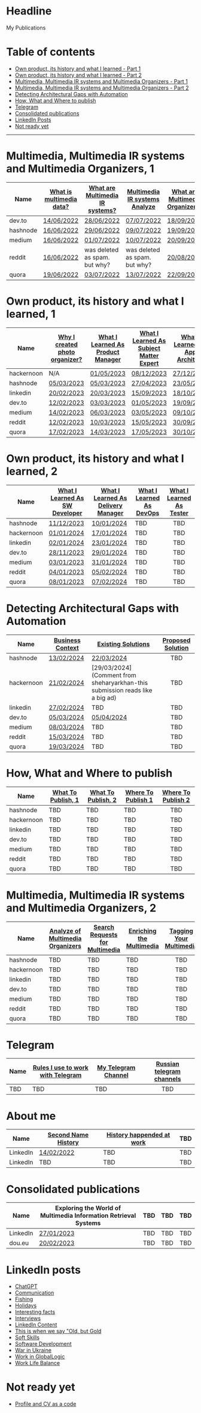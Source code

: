 # Headline
My Publications

# Table of contents
- [Own product, its history and what I learned - Part 1](./MyPublications.md#multimedia-multimedia-ir-systems-and-multimedia-organizers-1)
- [Own product, its history and what I learned - Part 2](./MyPublications.md#multimedia-multimedia-ir-systems-and-multimedia-organizers-2)
- [Multimedia, Multimedia IR systems and Multimedia Organizers - Part 1](./MyPublications.md#own-product-its-history-and-what-i-learned-1)
- [Multimedia, Multimedia IR systems and Multimedia Organizers - Part 2](./MyPublications.md#own-product-its-history-and-what-i-learned-2)
- [Detecting Architectural Gaps with Automation](./MyPublications.md#detecting-architectural-gaps-with-automation)
- [How, What and Where to publish](./MyPublications.md#how-what-and-where-to-publish)
- [Telegram](./MyPublications.md#telegram)
- [Consolidated publications](./MyPublications.md#consolidated-publications)
- [LinkedIn Posts](./MyPublications.md#linkedin-posts)
- [Not ready yet](./MyPublications.md#not-ready-yet)

---

# Multimedia, Multimedia IR systems and Multimedia Organizers, 1
|Name       |[What is multimedia data?](./MultimediaData_en.md)|[What are Multimedia IR systems?](./MultimediaIRSystems_en.md)|[Multimedia IR systems Analyze](./MultimediaIRSystemsAnalyze_en.md)|[What are Multimedia Organizers?](./MultimediaOrganizers_en.md)|
|-----------|-----------------------------------------------|-----------------------------------------------------------|----------------------------------------------------------------|:------------------------------------------------------------:|
|dev.to     |[14/06/2022](https://dev.to/dimanikulin/what-is-multimedia-data-111f)|[28/06/2022](https://dev.to/dimanikulin/what-are-multimedia-ir-systems-5c7nv)|[07/07/2022](https://dev.to/dimanikulin/multimedia-ir-systems-analyze-4e17)|[18/09/2022](https://dev.to/dimanikulin/what-are-the-photo-organizers-1na9)|
|hashnode   |[16/06/2022](https://dimanikulin.hashnode.dev/what-is-multimedia-data)|[29/06/2022](https://dimanikulin.hashnode.dev/what-are-multimedia-ir-systems)|[09/07/2022](https://dimanikulin.hashnode.dev/multimedia-ir-systems-analyze)|[19/09/2022](https://dimanikulin.hashnode.dev/what-are-the-photo-organizers)|
|medium     |[16/06/2022](https://medium.com/@dimanikulin_43511/what-is-multimedia-data-16c2bfdb3829)|[01/07/2022](https://medium.com/@dimanikulin_43511/what-are-multimedia-ir-systems-531366920642)|[10/07/2022](https://medium.com/@dimanikulin_43511/multimedia-ir-systems-analyze-67d40a5537c5)|[20/09/2022](https://medium.com/@dimanikulin_43511/multimedia-organizers-functions-e8def4e7d550)|
|reddit     |[16/06/2022](https://www.reddit.com/r/fva/comments/ve7188/what_is_multimedia_data/)|was deleted as spam. but why?|was deleted as spam. but why?|[20/08/2022](https://www.reddit.com/r/fva/comments/xkum82/what_are_the_multimedia_organizers/)|
|quora      |[19/06/2022](https://www.quora.com/profile/Dima-Nikulin-2/What-is-Multimedia-Data-We-live-in-the-digital-data-era-and-growing-of-the-Internet-gives-us-a-possibility-to-find-th)|[03/07/2022](https://www.quora.com/profile/Dima-Nikulin-2/What-are-Multimedia-IR-Systems-Lets-briefly-overview-the-Multimedia-IR-systems-According-to-the-Wikipedia-https)|[13/07/2022](https://www.quora.com/profile/Dima-Nikulin-2/Multimedia-IR-Systems-analyze-Let-us-compare-several-multimedia-IR-systems-by-covering-requirements-and-needs-we-identi)|[22/09/2022](https://www.quora.com/profile/Dima-Nikulin-2/What-are-the-Multimedia-Organizers-Multimedia-Organizers-functions-They-currently-perform-the-search-in-photo-set)|

# Own product, its history and what I learned, 1
|Name       |[Why I created photo organizer?](./WhyCreatedPhotoOrganizer_en.md)|[What I Learned As Product Manager](./WhatILearnedAsProductManager_en.md)|[What I Learned As Subject Matter Expert](./WhatILearnedAsSubjectMatterExpert_en.md)|[What I Learned As App Architect](./WhatILearnedAsAppArchitect_en.md)|
|-----------|---------------------------------------------------------------|----------------------------------------------------------------------|---------------------------------------------------------------------------------|:----------------------------------------------------------------:|
|hackernoon |N/A|[01/05/2023](https://hackernoon.com/why-i-decided-to-create-a-photo-organizer-and-what-i-learned-as-a-result)|[08/12/2023](https://hackernoon.com/what-i-learned-as-a-subject-matter-expert-while-creating-my-product)|[27/12/2023](https://hackernoon.com/everything-i-learned-as-an-application-architect-while-creating-my-product)|
|hashnode   |[05/03/2023](https://dimanikulin.hashnode.dev/why-i-decided-to-create-my-photo-organizer)|[05/03/2023](https://dimanikulin.hashnode.dev/what-i-learned-as-a-product-manager-while-creating-my-product)|[27/04/2023](https://dimanikulin.hashnode.dev/what-i-learned-as-a-subject-matter-expert-while-creating-my-product)|[23/05/2023](https://dimanikulin.hashnode.dev/what-i-learned-as-an-application-architect-while-creating-my-product)|
|linkedin   |[20/02/2023](https://www.linkedin.com/posts/dimanikulin_productengineering-photos-activity-7034072973523193856-MvF4?utm_source=share&utm_medium=member_desktop)|[20/03/2023](https://www.linkedin.com/posts/dimanikulin_activity-7043490960445480960-KIPT?utm_source=share&utm_medium=member_desktop)|[15/09/2023](https://www.linkedin.com/posts/dimanikulin_multimedia-metadata-organizers-activity-7108344168963334144-VIMY?utm_source=share&utm_medium=member_desktop)|[18/10/2023](https://www.linkedin.com/posts/dimanikulin_activity-7120300166040989696-RtLh/?utm_source=share&utm_medium=member_desktop)|
|dev.to     |[12/02/2023](https://dev.to/dimanikulin/why-i-decided-to-create-my-photo-organizer-1g7n)|[03/03/2023](https://dev.to/dimanikulin/what-i-learned-as-a-product-manager-while-creating-my-product-3fom)|[01/05/2023](https://dev.to/dimanikulin/what-i-learned-as-a-subject-matter-expert-while-creating-my-product-a42)|[19/09/2023](https://dev.to/dimanikulin/what-i-learned-as-an-application-architect-while-creating-my-product-2j7p)|
|medium     |[14/02/2023](https://medium.com/@dimanikulin_43511/why-i-decided-to-create-my-photo-organizer-84ab40565927)|[06/03/2023](https://medium.com/@dimanikulin_43511/what-i-learned-as-a-product-manager-while-creating-my-product-d2cc97b23421)|[03/05/2023](https://medium.com/@dimanikulin_43511/what-i-learned-as-a-subject-matter-expert-while-creating-my-product-bae1e32db1b4)|[09/10/2023](https://medium.com/@dimanikulin_43511/what-i-learned-as-an-application-architect-while-creating-my-product-19852d4fdc16)|
|reddit     |[12/02/2023](https://www.reddit.com/r/fva/comments/112s9q1/why_i_decided_to_create_my_photo_organizer/)|[10/03/2023](https://www.reddit.com/r/fva/comments/11nnrds/what_i_learned_as_a_product_manager_while/)|[15/05/2023](https://www.reddit.com/r/fva/comments/13i0mr6/what_i_learned_as_a_subject_matter_expert_while/)|[30/09/2023](https://www.reddit.com/r/fva/comments/16w0zr6/what_i_learned_as_an_application_architect_while/)|
|quora      |[17/02/2023](https://www.quora.com/profile/Dima-Nikulin-2/Why-I-decided-to-create-my-photo-organizer-As-a-child-I-used-to-flip-through-family-photo-album-to-see-my-relatives-w)|[14/03/2023](https://www.quora.com/profile/Dima-Nikulin-2/What-I-learned-as-a-Product-Manager-while-creating-my-product-Design-Thinking-The-first-product-I-was-thinking-about-w-2)|[17/05/2023](https://www.quora.com/profile/Dima-Nikulin-2/What-I-learned-as-a-Subject-Matter-Expert-while-creating-my-product)|[30/10/2023](https://www.quora.com/profile/Dima-Nikulin-2/What-I-learned-as-an-Application-Architect-while-creating-my-product)| 

# Own product, its history and what I learned, 2
|Name       |[What I Learned As SW Developer](./WhatILearnedAsSoftwareDeveloper_en.md)|[What I Learned As Delivery Manager](./WhatILearnedAsDeliveryManager_en.md)|[What I Learned As DevOps](./WhatILearnedAsDevOps_en.md)|[What I Learned As Tester](./WhatILearnedAsTester_en.md)|
|-----------|---------------------------------------------------------------|----------------------------------------------------------------------|---------------------------------------------------------------------------------|:----------------------------------------------------------------:|
|hashnode   |[11/12/2023](https://dimanikulin.hashnode.dev/what-i-learned-as-a-software-developer-while-creating-my-product)|[10/01/2024](https://dimanikulin.hashnode.dev/what-i-learned-as-a-delivery-manager-while-creating-my-product)|TBD|TBD|
|hackernoon |[01/01/2024](https://hackernoon.com/everything-i-learned-as-a-software-developer-while-creating-my-product)|[17/01/2024](https://hackernoon.com/everything-i-learned-as-a-delivery-manager-while-creating-my-product)|TBD|TBD|
|linkedin   |[02/01/2024](https://www.linkedin.com/posts/dimanikulin_softwaredevelopment-codequality-documentation-activity-7147854830793924608-rx6Q?utm_source=share&utm_medium=member_desktop)|[23/01/2024](https://www.linkedin.com/posts/dimanikulin_readme-projectmanagement-projectcontrol-activity-7155467818996506624-1bmH?utm_source=share&utm_medium=member_desktop)|TBD|TBD|
|dev.to     |[28/11/2023](https://dev.to/dimanikulin/what-i-learned-as-a-software-developer-while-creating-my-product-5a99)|[29/01/2024](https://dev.to/dimanikulin/what-i-learned-as-a-delivery-manager-while-creating-my-product-55o1)|TBD|TBD|
|medium     |[03/01/2023](https://medium.com/@dimanikulin_43511/what-i-learned-as-a-software-developer-while-creating-my-product-fc7e3ac2534b)|[31/01/2024](https://medium.com/@dimanikulin_43511/what-i-learned-as-a-delivery-manager-while-creating-my-product-b466f0eb59a9)|TBD|TBD|
|reddit     |[04/01/2023](https://www.reddit.com/r/fva/comments/18y7jhe/what_i_learned_as_a_software_developer_while/)|[05/02/2024](https://www.reddit.com/user/dimanikulin/comments/1ajaq6r/what_i_learned_as_a_delivery_manager_while/)|TBD|TBD|
|quora      |[08/01/2023](https://www.quora.com/profile/Dima-Nikulin-2/What-I-learned-as-a-Software-Developer-while-creating-my-product-Overview-This-article-delves-into-the-importance-of-c)|[07/02/2024](https://www.quora.com/profile/Dima-Nikulin-2/What-I-learned-as-a-Delivery-Manager-while-creating-my-product)|TBD|TBD| 

# Detecting Architectural Gaps with Automation
|Name       |[Business Context](./DAGBusinessContext_en.md)|[Existing Solutions](./DAGExistingSolutions_en.md)|[Proposed Solution](./DAGProposedSolution_en.md)|
|-----------|---------------------------------------------------------------|----------------------------------------------------------------------|:---------------------------------------------------------------------------------:|
|hashnode   |[13/02/2024](https://dimanikulin.hashnode.dev/detecting-architectural-gaps-with-automation-business-context)|[22/03/2024](https://dimanikulin.hashnode.dev/detecting-architectural-gaps-with-automation-existing-solutions)|TBD|TBD|
|hackernoon |[21/02/2024](https://hackernoon.com/detecting-architectural-gaps-with-automation-business-context)|[29/03/2024](Comment from sheharyarkhan-this submission reads like a big ad)|TBD|
|linkedin   |[27/02/2024](https://www.linkedin.com/posts/dimanikulin_softwarearchitecture-architecturevisualization-activity-7168137721008308224-9LoR?utm_source=share&utm_medium=member_desktop)|TBD|TBD|
|dev.to     |[05/03/2024](https://dev.to/dimanikulin/detecting-architectural-gaps-with-automation-business-context-50ed)|[05/04/2024](https://dev.to/dimanikulin/detecting-architectural-gaps-with-automation-existing-solutions-35jk)|TBD|
|medium     |[08/03/2024](https://medium.com/@dimanikulin_43511/detecting-architectural-gaps-with-automation-business-context-256ef701336d)|TBD|TBD|
|reddit     |[15/03/2024](https://www.reddit.com/r/fva/comments/1bf6uo2/detecting_architectural_gaps_with_automation/)|TBD|TBD|
|quora      |[19/03/2024](https://www.quora.com/profile/Dima-Nikulin-2/Detecting-Architectural-Gaps-with-Automation-Business-Context-Overview)|TBD|TBD| 

# How, What and Where to publish
|Name       |[What To Publish, 1](./PublishWhat1_en.md)|[What To Publish, 2](./PublishWhat2_en.md)|[Where To Publish 1](./PublishWhere1_en.md)|[Where To Publish 2](./PublishWhere2_en.md)|
|-----------|---|---|---|:-----------:|
|hashnode   |TBD|TBD|TBD|TBD|
|hackernoon |TBD|TBD|TBD|TBD|
|linkedin   |TBD|TBD|TBD|TBD|
|dev.to     |TBD|TBD|TBD|TBD|
|medium     |TBD|TBD|TBD|TBD|
|reddit     |TBD|TBD|TBD|TBD|
|quora      |TBD|TBD|TBD|TBD| 

# Multimedia, Multimedia IR systems and Multimedia Organizers, 2
|Name       |[Analyze of Multimedia Organizers](./MultimediaOrganizersAnalyze_en.md)|[Search Requests for Multimedia](./MultimediaSearchRequests_en.md)|[Enriching the Multimedia](./MultimediaEnriching_en.md)|[Tagging Your Multimedia](./MultimediaTagging_en.md)|
|-----------|---------------------------------------------------------------|----------------------------------------------------------------------|---------------------------------------------------------------------------------|:----------------------------------------------------------------:|
|hashnode   |TBD|TBD|TBD|TBD|
|hackernoon |TBD|TBD|TBD|TBD|
|linkedin   |TBD|TBD|TBD|TBD|
|dev.to     |TBD|TBD|TBD|TBD|
|medium     |TBD|TBD|TBD|TBD|
|reddit     |TBD|TBD|TBD|TBD|
|quora      |TBD|TBD|TBD|TBD| 

# Telegram
|Name       |[Rules I use to work with Telegram](./MyRulesWorkingWithTg_uk.md)|[My Telegram Channel](./MyTelegramChannel_uk.md)|[Russian telegram channels](./MyRuTelegramChannels_ru.md)|
|-----------|---------------------------------------------------------------|----------------------------------------------------------------------|:---------------------------------------------------------------------------------:|
|TBD        |TBD|TBD|TBD| 

# About me
|Name       |[Second Name History](./HistorySecondName_ru.md)|[History happended at work](./HistoryAtWork_uk.md)|TBD|
|-----------|---------------------------------------------------------------|----------------------------------------------------------------------|:---------------------------------------------------------------------------------:|
|LinkedIn   |[14/02/2022](https://www.linkedin.com/posts/dimanikulin_%D0%B1%D1%8B%D0%BB-%D1%82%D1%83%D1%82-%D0%BF%D0%BE%D1%81%D1%82-%D0%BE-%D1%84%D0%B0%D0%BC%D0%B8%D0%BB%D0%B8%D1%8F%D1%85-%D0%BD%D0%B5%D0%B4%D0%B0%D0%B2%D0%BD%D0%BE-https-activity-6899776405601611776-PJn7?utm_source=share&utm_medium=member_desktop)|TBD|TBD| 
|LinkedIn   |TBD|TBD|TBD|

# Consolidated publications
|Name       |Exploring the World of Multimedia Information Retrieval Systems|TBD|TBD|TBD|
|-----------|---------------------------------------------------------------|----------------------------------------------------------------------|---------------------------------------------------------------------------------|:----------------------------------------------------------------:|
|LinkedIn   |[27/01/2023](https://www.linkedin.com/posts/dimanikulin_activity-7024663781666349057-Hw3_/?utm_source=share&utm_medium=member_desktop)|TBD|TBD|TBD|
|dou.eu     |[20/02/2023](https://dou.eu/community/posts/what-are-multimedia-information-retrieval-systems)|TBD|TBD|TBD|

# LinkedIn posts
- [ChatGPT](./ChatGPT.md)
- [Communication](./Communication.md)
- [Fishing](./Fishing.md)
- [Holidays](/Holidays.md)
- [Interesting facts](./InterestingFacts.md)
- [Interviews](./Interviews.md)
- [LinkedIn Content](./LinkedInContent.md)
- [This is when we say "Old, but Gold](./OldButGold.md)
- [Soft Skills](./SoftSkills.md)
- [Software Development](./SoftwareDevelopment.md)
- [War in Ukraine](./WarInUkraine.md)
- [Work in GlobalLogic](./WorkInGL.md)
- [Work Life Balance](WorkLifeBalance.md)

# Not ready yet
- [Profile and CV as a code](./ProfileAsCode_en.md)